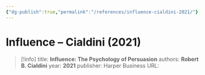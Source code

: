 ```yaml
---
{"dg-publish":true,"permalink":"/references/influence-cialdini-2021/"}
---
```



# Influence – Cialdini (2021)

> [!info]
> title: **Influence: The Psychology of Persuasion**
> authors: **Robert B. Cialdini**
> year: **2021**
> publisher: Harper Business
> URL: 


